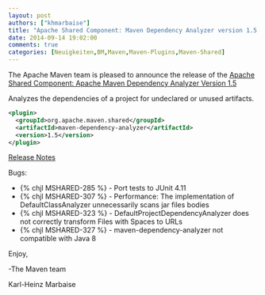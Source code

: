 ```yaml
---
layout: post
authors: ["khmarbaise"]
title: "Apache Shared Component: Maven Dependency Analyzer version 1.5 Released"
date: 2014-09-14 19:02:00
comments: true
categories: [Neuigkeiten,BM,Maven,Maven-Plugins,Maven-Shared]
---
```

The Apache Maven team is pleased to announce the release of the 
[Apache Shared Component: Apache Maven Dependency Analyzer Version 1.5](http://maven.apache.org/shared/maven-dependency-analyzer/)

Analyzes the dependencies of a project for undeclared or unused artifacts.

``` xml
<plugin>
  <groupId>org.apache.maven.shared</groupId>
  <artifactId>maven-dependency-analyzer</artifactId>
  <version>1.5</version>
</plugin>
```

<!-- more -->

[Release Notes](http://jira.codehaus.org/secure/ReleaseNote.jspa?projectId=11781&version=19839)

Bugs:

 * {% chjl MSHARED-285 %} - Port tests to JUnit 4.11
 * {% chjl MSHARED-307 %} - Performance: The implementation of DefaultClassAnalyzer unnecessarily scans jar files bodies
 * {% chjl MSHARED-323 %} - DefaultProjectDependencyAnalyzer does not correctly transform Files with Spaces to URLs
 * {% chjl MSHARED-327 %} - maven-dependency-analyzer not compatible with Java 8

Enjoy,

-The Maven team

Karl-Heinz Marbaise

